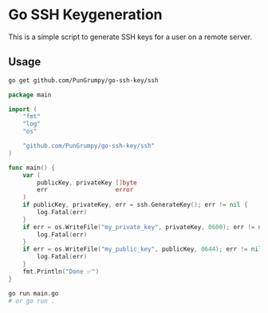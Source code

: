 # Go SSH Keygeneration

This is a simple script to generate SSH keys for a user on a remote server.

## Usage

```bash
go get github.com/PunGrumpy/go-ssh-key/ssh
```

```go
package main

import (
    "fmt"
    "log"
    "os"

    "github.com/PunGrumpy/go-ssh-key/ssh"
)

func main() {
    var (
        publicKey, privateKey []byte
        err                   error
    )
    if publicKey, privateKey, err = ssh.GenerateKey(); err != nil {
        log.Fatal(err)
    }
    if err = os.WriteFile("my_private_key", privateKey, 0600); err != nil {
        log.Fatal(err)
    }
    if err = os.WriteFile("my_public_key", publicKey, 0644); err != nil {
        log.Fatal(err)
    }
    fmt.Println("Done ✅")
}
```

```bash
go run main.go
# or go run .
```

